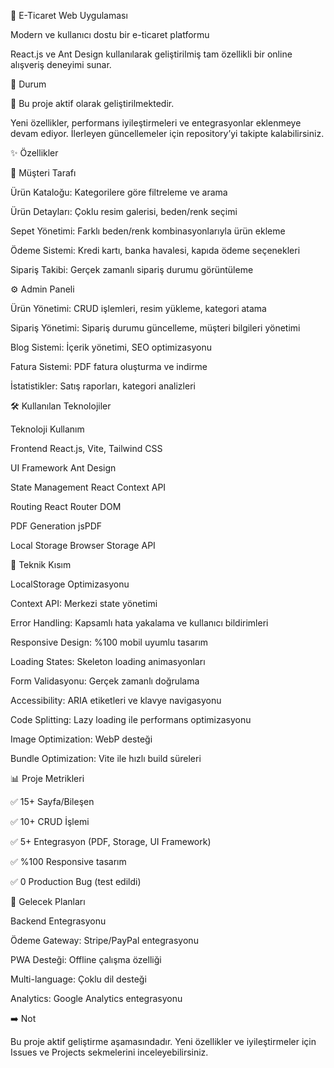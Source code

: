 🛒 E-Ticaret Web Uygulaması


Modern ve kullanıcı dostu bir e-ticaret platformu

React.js ve Ant Design kullanılarak geliştirilmiş tam özellikli bir online alışveriş deneyimi sunar.


🚧 Durum

🔨 Bu proje aktif olarak geliştirilmektedir.

Yeni özellikler, performans iyileştirmeleri ve entegrasyonlar eklenmeye devam ediyor. İlerleyen güncellemeler için repository’yi takipte kalabilirsiniz.


✨ Özellikler

👥 Müşteri Tarafı

Ürün Kataloğu: Kategorilere göre filtreleme ve arama

Ürün Detayları: Çoklu resim galerisi, beden/renk seçimi

Sepet Yönetimi: Farklı beden/renk kombinasyonlarıyla ürün ekleme

Ödeme Sistemi: Kredi kartı, banka havalesi, kapıda ödeme seçenekleri

Sipariş Takibi: Gerçek zamanlı sipariş durumu görüntüleme

⚙️ Admin Paneli

Ürün Yönetimi: CRUD işlemleri, resim yükleme, kategori atama

Sipariş Yönetimi: Sipariş durumu güncelleme, müşteri bilgileri yönetimi

Blog Sistemi: İçerik yönetimi, SEO optimizasyonu

Fatura Sistemi: PDF fatura oluşturma ve indirme

İstatistikler: Satış raporları, kategori analizleri

🛠️ Kullanılan Teknolojiler

Teknoloji	Kullanım

Frontend	React.js, Vite, Tailwind CSS

UI Framework	Ant Design

State Management	React Context API

Routing	React Router DOM

PDF Generation	jsPDF

Local Storage	Browser Storage API

🎯 Teknik Kısım

LocalStorage Optimizasyonu

Context API: Merkezi state yönetimi

Error Handling: Kapsamlı hata yakalama ve kullanıcı bildirimleri

Responsive Design: %100 mobil uyumlu tasarım

Loading States: Skeleton loading animasyonları

Form Validasyonu: Gerçek zamanlı doğrulama

Accessibility: ARIA etiketleri ve klavye navigasyonu

Code Splitting: Lazy loading ile performans optimizasyonu

Image Optimization: WebP desteği

Bundle Optimization: Vite ile hızlı build süreleri

📊 Proje Metrikleri

✅ 15+ Sayfa/Bileşen

✅ 10+ CRUD İşlemi

✅ 5+ Entegrasyon (PDF, Storage, UI Framework)

✅ %100 Responsive tasarım

✅ 0 Production Bug (test edildi)

🚀 Gelecek Planları

Backend Entegrasyonu

Ödeme Gateway: Stripe/PayPal entegrasyonu

PWA Desteği: Offline çalışma özelliği

Multi-language: Çoklu dil desteği

Analytics: Google Analytics entegrasyonu

➡️ Not

Bu proje aktif geliştirme aşamasındadır. Yeni özellikler ve iyileştirmeler için Issues ve Projects sekmelerini inceleyebilirsiniz.

